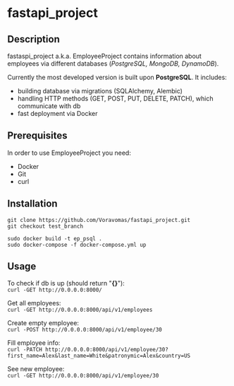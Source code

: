 # fastapi_project
## Description
fastaspi_project a.k.a. EmployeeProject contains information about employees via different databases (*PostgreSQL, MongoDB, DynamoDB*).

Currently the most developed version is built upon **PostgreSQL**. It includes:
- building database via migrations (SQLAlchemy, Alembic)
- handling HTTP methods (GET, POST, PUT, DELETE, PATCH), which communicate with db
- fast deployment via Docker

## Prerequisites
In order to use EmployeeProject you need:
- Docker
- Git
- curl

## Installation
`git clone https://github.com/Voravomas/fastapi_project.git` <br/>
`git checkout test_branch`

`sudo docker build -t ep_psql .`<br/>
`sudo docker-compose -f docker-compose.yml up`

## Usage
To check if db is up (should return "**{}**"):<br/>
`curl -GET http://0.0.0.0:8000/`

Get all employees:<br/>
`curl -GET http://0.0.0.0:8000/api/v1/employees`

Create empty employee:<br/>
`curl -POST http://0.0.0.0:8000/api/v1/employee/30`

Fill employee info:<br/>
`curl -PATCH http://0.0.0.0:8000/api/v1/employee/30?first_name=Alex&last_name=White&patronymic=Alex&country=US `

See new employee:<br/>
`curl -GET http://0.0.0.0:8000/api/v1/employee/30`
